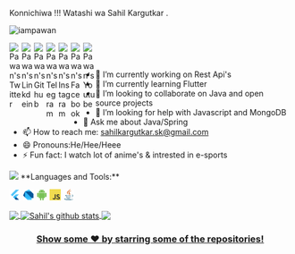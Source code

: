 
Konnichiwa !!! Watashi wa Sahil Kargutkar .

<p align="left"> <img src="https://komarev.com/ghpvc/?username=iampawan&label=Views&color=blue&style=plastic" alt="iampawan" /> </p>

<a href="https://twitter.com/imthepk">
  <img align="left" alt="Pawan's Twitter" width="22px" src="https://cdn.jsdelivr.net/npm/simple-icons@v3/icons/twitter.svg" />
</a>
<a href="https://linkedin.com/in/imthepk">
  <img align="left" alt="Pawan's Linkdein" width="22px" src="https://cdn.jsdelivr.net/npm/simple-icons@v3/icons/linkedin.svg" />
</a>
<a href="https://github.com/iampawan">
  <img align="left" alt="Pawan's Github" width="22px" src="https://cdn.jsdelivr.net/npm/simple-icons@v3/icons/github.svg" />
</a>
<a href="https://t.me/imthepk">
  <img align="left" alt="Pawan's Telegram" width="22px" src="https://cdn.jsdelivr.net/npm/simple-icons@v3/icons/telegram.svg" />
</a>
<a href="https://instagram.com/codepur_ka_superhero/">
  <img align="left" alt="Pawan's Instagram" width="22px" src="https://cdn.jsdelivr.net/npm/simple-icons@v3/icons/instagram.svg" />
</a>
<a href="https://www.facebook.com/imthepk/">
  <img align="left" alt="Pawan's Facebook" width="22px" src="https://cdn.jsdelivr.net/npm/simple-icons@v3/icons/facebook.svg" />
</a>
<a href="https://www.youtube.com/mtechviral/">
  <img align="left" alt="Pawan's Youtube" width="22px" src="https://cdn.jsdelivr.net/npm/simple-icons@v3/icons/youtube.svg" />
</a>

<br/>
<br/>


- 🔭 I’m currently working on Rest Api's
- 🌱 I’m currently learning Flutter
- 👯 I’m looking to collaborate on Java and open source projects
- 🤔 I’m looking for help with Javascript and MongoDB
- 💬 Ask me about Java/Spring
- 📫 How to reach me: sahilkargutkar.sk@gmail.com
- 😄 Pronouns:He/Hee/Heee
- ⚡ Fun fact: I watch lot of anime's & intrested in e-sports

<img src ="https://github-readme-stats.vercel.app/api?username=sahilkargutkar&&show_icons=true&title_color=ffffff&icon_color=bb2acf&text_color=daf7dc&bg_color=151515">
**Languages and Tools:**  

<code><img height="20" src="https://raw.githubusercontent.com/github/explore/80688e429a7d4ef2fca1e82350fe8e3517d3494d/topics/flutter/flutter.png"></code>
<code><img height="20" src="https://raw.githubusercontent.com/github/explore/80688e429a7d4ef2fca1e82350fe8e3517d3494d/topics/dart/dart.png"></code>
<code><img height="20" src="https://raw.githubusercontent.com/github/explore/80688e429a7d4ef2fca1e82350fe8e3517d3494d/topics/android/android.png"></code>
<code><img height="20" src="https://raw.githubusercontent.com/github/explore/80688e429a7d4ef2fca1e82350fe8e3517d3494d/topics/javascript/javascript.png"></code>
<code><img height="20" src="https://raw.githubusercontent.com/github/explore/80688e429a7d4ef2fca1e82350fe8e3517d3494d/topics/java/java.png"></code>    

<a href="https://github.com/sahilkargutkar">
  <img align="center" src="https://github-readme-stats.vercel.app/api/top-langs/?username=sahilkargutkar&theme=dark&hide_langs_below=1" />
</a>
<a href="https://github.com/sahilkargutkar">
 <img align="center" src="https://github-readme-stats.vercel.app/api?username=sahilkargutkar&show_icons=true&theme=dark&line_height=27" alt="Sahil's github stats"/>
</a>
<a href="https://github.com/iampawan/FlutterExampleApps">
  <img align="center" src="https://github-readme-stats.vercel.app/api/pin/?username=Sahil&repo=FlutterExampleApps&theme=dark" />

<div align="center">

### Show some ❤️ by starring some of the repositories!

</div>
